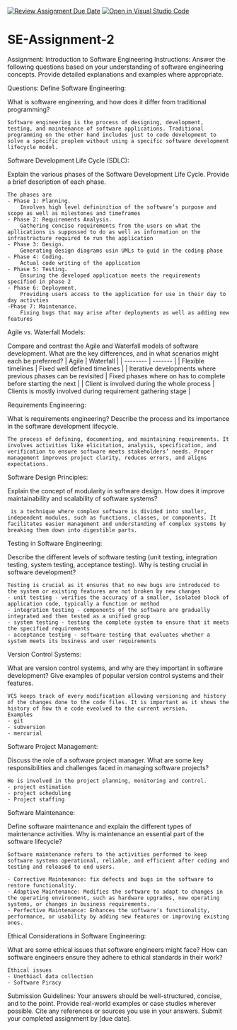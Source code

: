 [![Review Assignment Due Date](https://classroom.github.com/assets/deadline-readme-button-24ddc0f5d75046c5622901739e7c5dd533143b0c8e959d652212380cedb1ea36.svg)](https://classroom.github.com/a/-ucQIGTc)
[![Open in Visual Studio Code](https://classroom.github.com/assets/open-in-vscode-718a45dd9cf7e7f842a935f5ebbe5719a5e09af4491e668f4dbf3b35d5cca122.svg)](https://classroom.github.com/online_ide?assignment_repo_id=15244264&assignment_repo_type=AssignmentRepo)
# SE-Assignment-2
Assignment: Introduction to Software Engineering
Instructions:
Answer the following questions based on your understanding of software engineering concepts. Provide detailed explanations and examples where appropriate.

Questions:
Define Software Engineering:

What is software engineering, and how does it differ from traditional programming?
```
Software engineering is the process of designing, development, testing, and maintenance of software applications. Traditional programming on the other hand includes just to code development to solve a specific proplem without using a specific software development
lifecycle model.
```

Software Development Life Cycle (SDLC):

Explain the various phases of the Software Development Life Cycle. Provide a brief description of each phase.

```
The phases are
- Phase 1: Planning.
    Involves high level defininition of the software’s purpose and scope as well as milestones and timeframes
- Phase 2: Requirements Analysis.
    Gathering concise requirements from the users on what the apllications is suppossed to do as well as information on the infrastracture required to run the application
- Phase 3: Design.
    Generating design diagrams usin UMLs to guid in the coding phase
- Phase 4: Coding.
    Actual code writing of the application
- Phase 5: Testing.
    Ensuring the developed application meets the requirements specified in phase 2
- Phase 6: Deployment.
    Providing users access to the application for use in their day to day activties
-Phase 7: Maintenance.
    Fixing bugs that may arise after deployments as well as adding new features
```
Agile vs. Waterfall Models:

Compare and contrast the Agile and Waterfall models of software development. What are the key differences, and in what scenarios might each be preferred?
| Agile              | Waterfall |
| --------           | -------   |
| Flexible timelines | Fixed well defined timelines |
| Iterative developments where previous phases can be revisited | Fixed phases where on has to complete before starting the next |
| Client is involved during the whole process    | Clients is mostly involved during requirement gathering stage |

Requirements Engineering:

What is requirements engineering? Describe the process and its importance in the software development lifecycle.
```
The process of defining, documenting, and maintaining requirements. It involves activities like elicitation, analysis, specification, and verification to ensure software meets stakeholders’ needs. Proper management improves project clarity, reduces errors, and aligns expectations.
```
Software Design Principles:

Explain the concept of modularity in software design. How does it improve maintainability and scalability of software systems?
```
 is a technique where complex software is divided into smaller, independent modules, such as functions, classes, or components. It facilitates easier management and understanding of complex systems by breaking them down into digestible parts.
```
Testing in Software Engineering:

Describe the different levels of software testing (unit testing, integration testing, system testing, acceptance testing). Why is testing crucial in software development?
```
Testing is crucial as it ensures that no new bugs are introduced to the system or existing features are not broken by new changes
- unit testing - verifies the accuracy of a smaller, isolated block of application code, typically a function or method
- integration testing - components of the software are gradually integrated and then tested as a unified group
- system testing - testing the complete system to ensure that it meets the specified requirements
- acceptance testing - software testing that evaluates whether a system meets its business and user requirements

```
Version Control Systems:

What are version control systems, and why are they important in software development? Give examples of popular version control systems and their features.
```
VCS keeps track of every modification allowing versioning and history of the changes done to the code files. It is important as it shows the history of how th e code eveolved to the current version.
Examples
- git
- subversion
- mercurial
```
Software Project Management:

Discuss the role of a software project manager. What are some key responsibilities and challenges faced in managing software projects?
```
He is involved in the project planning, monitoring and control.
- project estimation
- project scheduling
- Project staffing
```
Software Maintenance:

Define software maintenance and explain the different types of maintenance activities. Why is maintenance an essential part of the software lifecycle?
```
Software maintenance refers to the activities performed to keep software systems operational, reliable, and efficient after coding and testing and released to end users.

- Corrective Maintenance: fix defects and bugs in the software to restore functionality.
- Adaptive Maintenance: Modifies the software to adapt to changes in the operating environment, such as hardware upgrades, new operating systems, or changes in business requirements.
- Perfective Maintenance: Enhances the software's functionality, performance, or usability by adding new features or improving existing ones.
```
Ethical Considerations in Software Engineering:

What are some ethical issues that software engineers might face? How can software engineers ensure they adhere to ethical standards in their work?
```
Ethical issues
- Unethiacl data collection
- Software Piracy
```
Submission Guidelines:
Your answers should be well-structured, concise, and to the point.
Provide real-world examples or case studies wherever possible.
Cite any references or sources you use in your answers.
Submit your completed assignment by [due date].
